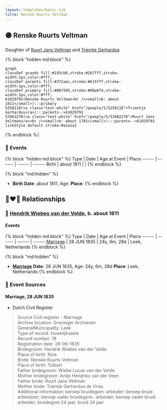 ```yaml
---
layout: templates/basic.njk
title: Renske Ruurts Veltman
---
```

## 🟣 Renske Ruurts Veltman

Daughter of [Ruurt Jans Veltman](/people/5/53462276) and [Trientje Gerhardus](/people/5/5258118)

{% block "hidden md:block" %}
```mermaid
graph
classDef grands fill:#193cb8,stroke:#2b7fff,stroke-width:1px,color:#fff;
classDef parents fill:#372aac,stroke:#615fff,stroke-width:1px,color:#fff;
classDef primary fill:#007595,stroke:#00a6f4,stroke-width:1px,color:#fff;
61029791(Renske Ruurts Veltman<br /><small>b: about 1811</small>):::primary
5258118(<a class="text-white" href="/people/5/5258118">Trientje Gerhardus</a>):::parents-->61029791
53462276(<a class="text-white" href="/people/5/53462276">Ruurt Jans Veltman</a><br /><small>b: about 1781</small>):::parents-->61029791
linkStyle default stroke:#a1a1a1
```
{% endblock %}

### 📆 Events

{% block "hidden md:block" %}
Type | Date | Age at Event | Place
------ | ------ | ------ | ------
Birth | about 1811 |  |
{% endblock %}

{% block "md:hidden" %}
- **Birth**
**Date**: about 1811, Age:
**Place**:
{% endblock %}

## 👩‍❤️‍👨 Relationships

### 🔵 [Hendrik Wiebes van der Velde](/people/8/85128347), b. about 1811

#### Events

{% block "hidden md:block" %}
Type | Date | Age at Event | Place
------ | ------ | ------ | ------
[Marriage](#event-family-0-event-0) | 28 JUN 1835 | 24y, 6m, 28d | Leek, Netherlands
{% endblock %}

{% block "md:hidden" %}
- **[Marriage](#event-family-0-event-0)**
**Date**: 28 JUN 1835, Age: 24y, 6m, 28d
**Place**: Leek, Netherlands
{% endblock %}

### 📰 Event Sources

#### <a id="event-family-0-event-0"></a> Marriage, 28 JUN 1835
* Dutch Civil Register
>   
  > Source Civil register - Marriage  
  > Archive location: Groninger Archieven  
  > GeneralMunicipality: Leek  
  > Type of record: Huwelijksakte  
  > Record number: 18  
  > Registration date: 28-06-1835  
  > Bridegroom: Hendrik Wiebes van der Velde  
  > Place of birth: Nuis  
  > Bride: Renske Ruurts Veltman  
  > Place of birth: Tolbert  
  > Father bridegroom: Wiebe Lucas van der Velde  
  > Mother bridegroom: Antje Hendriks van der Veen  
  > Father bride: Ruurt Jans Veltman  
  > Mother bride: Trientje Gerhardus de Vries  
  > Additional information: beroep bruidegom: arbeider; beroep bruid: arbeidster; beroep vader bruidegom.: arbeider; beroep vader bruid: arbeider; bruidegom 24 jaar; bruid 24 jaar
